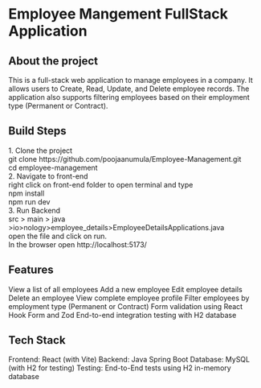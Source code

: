 <h1>Employee Mangement FullStack Application</h1>
<h2>About the project</h2>
<p>This is a full-stack web application to manage employees in a company. 
  It allows users to Create, Read, Update, and Delete employee records. 
  The application also supports filtering employees based on their employment type (Permanent or Contract).
</p>
<h2>Build Steps</h2>
<p>
  1. Clone the project <br>
  git clone https://github.com/poojaanumula/Employee-Management.git
  <br>
  cd employee-management
  <br>
  2. Navigate to front-end <br>
  right click on front-end folder to open terminal and type
    <br>
  npm install
    <br>
  npm run dev
    <br>
3. Run Backend   <br>
src > main > java >io>nology>employee_details>EmployeeDetailsApplications.java <br>
open the file and click on run. <br>
In the browser open http://localhost:5173/<br>

</p>
<h2>Features
</h2>
<p>View a list of all employees
Add a new employee
Edit employee details
Delete an employee
View complete employee profile
Filter employees by employment type (Permanent or Contract)
Form validation using React Hook Form and Zod
End-to-end integration testing with H2 database</p>
<h2>Tech Stack</h2>
<p>Frontend: React (with Vite)
Backend: Java Spring Boot
Database: MySQL (with H2 for testing)
Testing: End-to-End tests using H2 in-memory database
</p>
